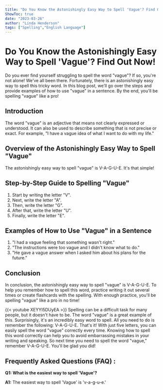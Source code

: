 ```yaml
---
title: "Do You Know the Astonishingly Easy Way to Spell 'Vague'? Find Out Now!"
ShowToc: true 
date: "2023-03-26"
author: "Linda Henderson" 
tags: ["Spelling","English Language"]
---
```

# Do You Know the Astonishingly Easy Way to Spell 'Vague'? Find Out Now! 

Do you ever find yourself struggling to spell the word "vague"? If so, you're not alone! We've all been there. Fortunately, there is an astonishingly easy way to spell this tricky word. In this blog post, we'll go over the steps and provide examples of how to use "vague" in a sentence. By the end, you'll be spelling "vague" like a pro!

## Introduction 

The word "vague" is an adjective that means not clearly expressed or understood. It can also be used to describe something that is not precise or exact. For example, "I have a vague idea of what I want to do with my life."

## Overview of the Astonishingly Easy Way to Spell "Vague" 

The astonishingly easy way to spell "vague" is V-A-G-U-E. It's that simple!

## Step-by-Step Guide to Spelling "Vague" 

1. Start by writing the letter "V".
2. Next, write the letter "A".
3. Then, write the letter "G".
4. After that, write the letter "U".
5. Finally, write the letter "E".

## Examples of How to Use "Vague" in a Sentence 

1. "I had a vague feeling that something wasn't right."
2. "The instructions were too vague and I didn't know what to do."
3. "He gave a vague answer when I asked him about his plans for the future."

## Conclusion 

In conclusion, the astonishingly easy way to spell "vague" is V-A-G-U-E. To help you remember how to spell this word, practice writing it out several times or create flashcards with the spelling. With enough practice, you'll be spelling "vague" like a pro in no time!

{{< youtube XEYYI5DUyEA >}} 
Spelling can be a difficult task for many people, but it doesn't have to be. The word "vague" is a great example of this. Surprisingly, it's an incredibly easy word to spell. All you need to do is remember the following: V-A-G-U-E. That's it! With just five letters, you can easily spell the word "vague" correctly every time. Knowing how to spell this word correctly can help you to avoid embarrassing mistakes in your writing and speaking. So next time you need to spell the word "vague," remember V-A-G-U-E. You'll be glad you did!

## Frequently Asked Questions (FAQ) :
**Q1: What is the easiest way to spell 'Vague'?**

**A1:** The easiest way to spell 'Vague' is 'v-a-g-u-e.'





